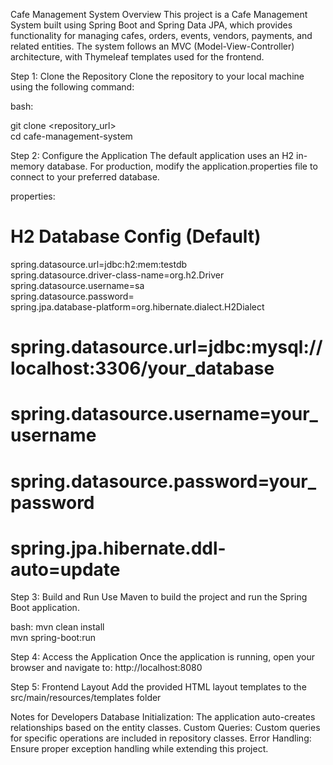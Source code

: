 Cafe Management System
Overview
This project is a Cafe Management System built using Spring Boot and Spring Data JPA, which provides functionality for managing cafes, orders, events, vendors, payments, and related entities. The system follows an MVC (Model-View-Controller) architecture, with Thymeleaf templates used for the frontend.

Step 1: Clone the Repository
Clone the repository to your local machine using the following command:

bash: 

git clone <repository_url>  
cd cafe-management-system

Step 2: Configure the Application
The default application uses an H2 in-memory database. For production, modify the application.properties file to connect to your preferred database.

properties:
# H2 Database Config (Default)  
spring.datasource.url=jdbc:h2:mem:testdb  
spring.datasource.driver-class-name=org.h2.Driver  
spring.datasource.username=sa  
spring.datasource.password=  
spring.jpa.database-platform=org.hibernate.dialect.H2Dialect  
 
# spring.datasource.url=jdbc:mysql://localhost:3306/your_database  
# spring.datasource.username=your_username  
# spring.datasource.password=your_password  
# spring.jpa.hibernate.ddl-auto=update

Step 3: Build and Run
Use Maven to build the project and run the Spring Boot application.

bash:
mvn clean install  
mvn spring-boot:run


Step 4: Access the Application
Once the application is running, open your browser and navigate to:
http://localhost:8080


Step 5: Frontend Layout
Add the provided HTML layout templates to the src/main/resources/templates folder

Notes for Developers
Database Initialization: The application auto-creates  relationships based on the entity classes.
Custom Queries: Custom queries for specific operations are included in repository classes.
Error Handling: Ensure proper exception handling while extending this project.
